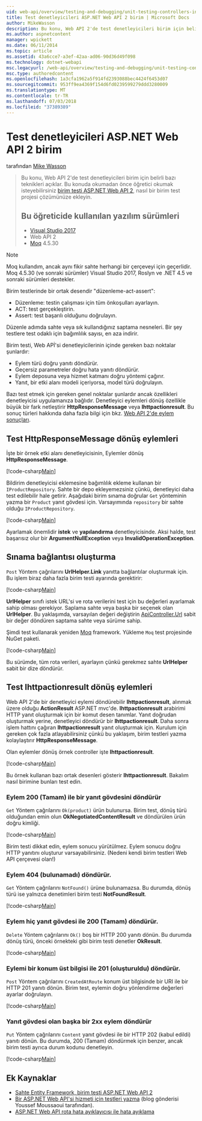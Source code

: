 ```yaml
---
uid: web-api/overview/testing-and-debugging/unit-testing-controllers-in-web-api
title: Test denetleyicileri ASP.NET Web API 2 birim | Microsoft Docs
author: MikeWasson
description: Bu konu, Web API 2'de test denetleyicileri birim için belirli bazı teknikleri açıklar. Bu konuda okumadan önce öğretici birim okumak isteyebilirsiniz...
ms.author: aspnetcontent
manager: wpickett
ms.date: 06/11/2014
ms.topic: article
ms.assetid: 43a6cce7-a3ef-42aa-ad06-90d36d49f098
ms.technology: dotnet-webapi
msc.legacyurl: /web-api/overview/testing-and-debugging/unit-testing-controllers-in-web-api
msc.type: authoredcontent
ms.openlocfilehash: 1a3cfa1962a5f914fd2393088bec4424f6453d07
ms.sourcegitcommit: 953ff9ea4369f154d6fd0239599279ddd3280009
ms.translationtype: MT
ms.contentlocale: tr-TR
ms.lasthandoff: 07/03/2018
ms.locfileid: "37389389"
---
```

<a name="unit-testing-controllers-in-aspnet-web-api-2"></a>Test denetleyicileri ASP.NET Web API 2 birim
====================
tarafından [Mike Wasson](https://github.com/MikeWasson)

> Bu konu, Web API 2'de test denetleyicileri birim için belirli bazı teknikleri açıklar. Bu konuda okumadan önce öğretici okumak isteyebilirsiniz [birim testi ASP.NET Web API 2](unit-testing-with-aspnet-web-api.md), nasıl bir birim test projesi çözümünüze ekleyin.
> 
> ## <a name="software-versions-used-in-the-tutorial"></a>Bu öğreticide kullanılan yazılım sürümleri
> 
> - [Visual Studio 2017](https://www.visualstudio.com/vs/)
> - Web API 2
> - [Moq](https://github.com/Moq) 4.5.30

> [!NOTE]
> Moq kullandım, ancak aynı fikir sahte herhangi bir çerçeveyi için geçerlidir. Moq 4.5.30 (ve sonraki sürümler) Visual Studio 2017, Roslyn ve .NET 4.5 ve sonraki sürümleri destekler.

Birim testlerinde bir ortak desendir &quot;düzenleme-act-assert&quot;:

- Düzenleme: testin çalışması için tüm önkoşulları ayarlayın.
- ACT: test gerçekleştirin.
- Assert: test başarılı olduğunu doğrulayın.

Düzenle adımda sahte veya sık kullandığınız saptama nesneleri. Bir şey testlere test odaklı için bağımlılık sayısı, en aza indirir.

Birim testi, Web APİ'si denetleyicilerinin içinde gereken bazı noktalar şunlardır:

- Eylem türü doğru yanıtı döndürür.
- Geçersiz parametreler doğru hata yanıtı döndürür.
- Eylem deposuna veya hizmet katmanı doğru yöntemi çağırır.
- Yanıt, bir etki alanı modeli içeriyorsa, model türü doğrulayın.

Bazı test etmek için gereken genel noktalar şunlardır ancak özellikleri denetleyicisi uygulamanıza bağlıdır. Denetleyici eylemleri dönüş özellikle büyük bir fark netleştirir **HttpResponseMessage** veya **Ihttpactionresult**. Bu sonuç türleri hakkında daha fazla bilgi için bkz. [Web API 2'de eylem sonuçları](../getting-started-with-aspnet-web-api/action-results.md).

## <a name="testing-actions-that-return-httpresponsemessage"></a>Test HttpResponseMessage dönüş eylemleri

İşte bir örnek etki alanı denetleyicisinin, Eylemler dönüş **HttpResponseMessage**.

[!code-csharp[Main](unit-testing-controllers-in-web-api/samples/sample1.cs)]

Bildirim denetleyicisi eklemesine bağımlılık ekleme kullanan bir `IProductRepository`. Sahte bir depo ekleyemezsiniz çünkü, denetleyici daha test edilebilir hale getirir. Aşağıdaki birim sınama doğrular `Get` yönteminin yazma bir `Product` yanıt gövdesi için. Varsayımında `repository` bir sahte olduğu `IProductRepository`.

[!code-csharp[Main](unit-testing-controllers-in-web-api/samples/sample2.cs)]

Ayarlamak önemlidir **istek** ve **yapılandırma** denetleyicisinde. Aksi halde, test başarısız olur bir **ArgumentNullException** veya **InvalidOperationException**.

## <a name="testing-link-generation"></a>Sınama bağlantısı oluşturma

`Post` Yöntem çağrılarını **UrlHelper.Link** yanıtta bağlantılar oluşturmak için. Bu işlem biraz daha fazla birim testi ayarında gerektirir:

[!code-csharp[Main](unit-testing-controllers-in-web-api/samples/sample3.cs)]

**UrlHelper** sınıfı istek URL'si ve rota verilerini test için bu değerleri ayarlamak sahip olması gerekiyor. Saplama sahte veya başka bir seçenek olan **UrlHelper**. Bu yaklaşımda, varsayılan değeri değiştirin [ApiController.Url](https://msdn.microsoft.com/library/system.web.http.apicontroller.url.aspx) sabit bir değer döndüren saptama sahte veya sürüme sahip.

Şimdi test kullanarak yeniden [Moq](https://github.com/Moq) framework. Yükleme `Moq` test projesinde NuGet paketi.

[!code-csharp[Main](unit-testing-controllers-in-web-api/samples/sample4.cs)]

Bu sürümde, tüm rota verileri, ayarlayın çünkü gerekmez sahte **UrlHelper** sabit bir dize döndürür.


## <a name="testing-actions-that-return-ihttpactionresult"></a>Test Ihttpactionresult dönüş eylemleri

Web API 2'de bir denetleyici eylemi döndürebilir **Ihttpactionresult**, alınmak üzere olduğu **ActionResult** ASP.NET mvc'de. **Ihttpactionresult** arabirimi HTTP yanıt oluşturmak için bir komut desen tanımlar. Yanıt doğrudan oluşturmak yerine, denetleyici döndürür bir **Ihttpactionresult**. Daha sonra işlem hattını çağıran **Ihttpactionresult** yanıt oluşturmak için. Kurulum için gereken çok fazla atlayabilirsiniz çünkü bu yaklaşım, birim testleri yazma kolaylaştırır **HttpResponseMessage**.

Olan eylemler dönüş örnek controller işte **Ihttpactionresult**.

[!code-csharp[Main](unit-testing-controllers-in-web-api/samples/sample5.cs)]

Bu örnek kullanan bazı ortak desenleri gösterir **Ihttpactionresult**. Bakalım nasıl birimine bunları test edin.

### <a name="action-returns-200-ok-with-a-response-body"></a>Eylem 200 (Tamam) ile bir yanıt gövdesini döndürür

`Get` Yöntem çağrılarını `Ok(product)` ürün bulunursa. Birim test, dönüş türü olduğundan emin olun **OkNegotiatedContentResult** ve döndürülen ürün doğru kimliği.

[!code-csharp[Main](unit-testing-controllers-in-web-api/samples/sample6.cs)]

Birim testi dikkat edin, eylem sonucu yürütülmez. Eylem sonucu doğru HTTP yanıtını oluşturur varsayabilirsiniz. (Nedeni kendi birim testleri Web API çerçevesi olan!)

### <a name="action-returns-404-not-found"></a>Eylem 404 (bulunamadı) döndürür.

`Get` Yöntem çağrılarını `NotFound()` ürüne bulunamazsa. Bu durumda, dönüş türü ise yalnızca denetimleri birim testi **NotFoundResult**.

[!code-csharp[Main](unit-testing-controllers-in-web-api/samples/sample7.cs)]

### <a name="action-returns-200-ok-with-no-response-body"></a>Eylem hiç yanıt gövdesi ile 200 (Tamam) döndürür.

`Delete` Yöntem çağrılarını `Ok()` boş bir HTTP 200 yanıtı dönün. Bu durumda dönüş türü, önceki örnekteki gibi birim testi denetler **OkResult**.

[!code-csharp[Main](unit-testing-controllers-in-web-api/samples/sample8.cs)]

### <a name="action-returns-201-created-with-a-location-header"></a>Eylemi bir konum üst bilgisi ile 201 (oluşturuldu) döndürür.

`Post` Yöntem çağrılarını `CreatedAtRoute` konum üst bilgisinde bir URI ile bir HTTP 201 yanıtı dönün. Birim test, eylemin doğru yönlendirme değerleri ayarlar doğrulayın.

[!code-csharp[Main](unit-testing-controllers-in-web-api/samples/sample9.cs)]

### <a name="action-returns-another-2xx-with-a-response-body"></a>Yanıt gövdesi olan başka bir 2xx eylem döndürür

`Put` Yöntem çağrılarını `Content` yanıt gövdesi ile bir HTTP 202 (kabul edildi) yanıtı dönün. Bu durumda, 200 (Tamam) döndürmek için benzer, ancak birim testi ayrıca durum kodunu denetleyin.

[!code-csharp[Main](unit-testing-controllers-in-web-api/samples/sample10.cs)]

## <a name="additional-resources"></a>Ek Kaynaklar

- [Sahte Entity Framework, birim testi ASP.NET Web API 2](mocking-entity-framework-when-unit-testing-aspnet-web-api-2.md)
- [Bir ASP.NET Web API'si hizmeti için testleri yazma](https://blogs.msdn.com/b/youssefm/archive/2013/01/28/writing-tests-for-an-asp-net-webapi-service.aspx) (blog gönderisi Youssef Moussaoui tarafından).
- [ASP.NET Web API rota hata ayıklayıcısı ile hata ayıklama](https://blogs.msdn.com/b/webdev/archive/2013/04/04/debugging-asp-net-web-api-with-route-debugger.aspx)
